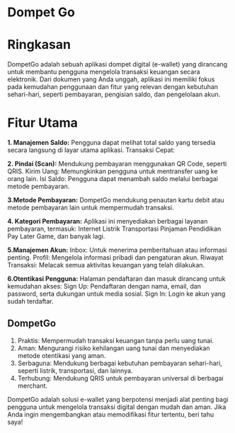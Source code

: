 # Dompet Go

# Ringkasan
DompetGo adalah sebuah aplikasi dompet digital (e-wallet) yang dirancang untuk membantu pengguna mengelola transaksi keuangan secara elektronik. Dari dokumen yang Anda unggah, aplikasi ini memiliki fokus pada kemudahan penggunaan dan fitur yang relevan dengan kebutuhan sehari-hari, seperti pembayaran, pengisian saldo, dan pengelolaan akun.

# Fitur Utama
**1. Manajemen Saldo:**
Pengguna dapat melihat total saldo yang tersedia secara langsung di layar utama aplikasi.
Transaksi Cepat:

**2. Pindai (Scan):**
Mendukung pembayaran menggunakan QR Code, seperti QRIS.
Kirim Uang: Memungkinkan pengguna untuk mentransfer uang ke orang lain.
Isi Saldo: Pengguna dapat menambah saldo melalui berbagai metode pembayaran.

**3.Metode Pembayaran:**
DompetGo mendukung penautan kartu debit atau metode pembayaran lain untuk mempermudah transaksi.

**4. Kategori Pembayaran:**
Aplikasi ini menyediakan berbagai layanan pembayaran, termasuk:
Internet
Listrik
Transportasi
Pinjaman
Pendidikan
Pay Later
Game, dan banyak lagi.

**5.Manajemen Akun:**
Inbox: Untuk menerima pemberitahuan atau informasi penting.
Profil: Mengelola informasi pribadi dan pengaturan akun.
Riwayat Transaksi: Melacak semua aktivitas keuangan yang telah dilakukan.

**6.Otentikasi Pengguna:**
Halaman pendaftaran dan masuk dirancang untuk kemudahan akses:
Sign Up: Pendaftaran dengan nama, email, dan password, serta dukungan untuk media sosial.
Sign In: Login ke akun yang sudah terdaftar.

##  DompetGo
1. Praktis: Mempermudah transaksi keuangan tanpa perlu uang tunai.
2. Aman: Mengurangi risiko kehilangan uang tunai dan menyediakan metode otentikasi yang aman.
3. Serbaguna: Mendukung berbagai kebutuhan pembayaran sehari-hari, seperti listrik, transportasi, dan lainnya.
4. Terhubung: Mendukung QRIS untuk pembayaran universal di berbagai merchant.

DompetGo adalah solusi e-wallet yang berpotensi menjadi alat penting bagi pengguna untuk mengelola transaksi digital dengan mudah dan aman. Jika Anda ingin mengembangkan atau memodifikasi fitur tertentu, beri tahu saya!

